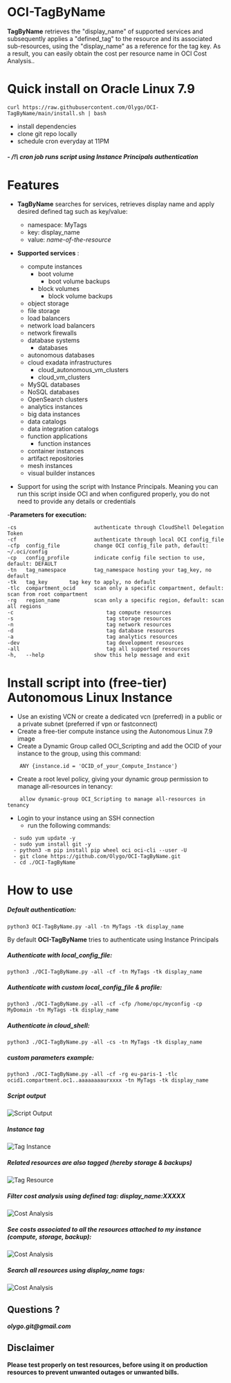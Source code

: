 # OCI-TagByName
**TagByName** retrieves the "display_name" of supported services and subsequently applies a "defined_tag" to the resource and its associated sub-resources, using the "display_name" as a reference for the tag key. As a result, you can easily obtain the cost per resource name in OCI Cost Analysis..

# Quick install on Oracle Linux 7.9

	curl https://raw.githubusercontent.com/Olygo/OCI-TagByName/main/install.sh | bash

- install dependencies
- clone git repo locally
- schedule cron everyday at 11PM

##### - /!\ cron job runs script using Instance Principals authentication

# Features 
- **TagByName** searches for services, retrieves display name and apply desired defined tag such as key/value:
	-  namespace: MyTags
	-  key: display_name
	-  value: *name-of-the-resource*

- **Supported services** :
	- compute instances
		- boot volume
			- boot volume backups
		- block volumes
			- block volume backups
	- object storage
	- file storage
	- load balancers
	- network load balancers
	- network firewalls
	- database systems
		- databases
	- autonomous databases
	- cloud exadata infrastructures
		- cloud_autonomous_vm_clusters
		- cloud_vm_clusters
	- MySQL databases
	- NoSQL databases
	- OpenSearch clusters
	- analytics instances
	- big data instances
	- data catalogs 
	- data integration catalogs
	- function applications
		- function instances
	- container instances
	- artifact repositories
	- mesh instances
	- visual builder instances


- Support for using the script with Instance Principals. Meaning you can run this script inside OCI and when configured properly, you do not need to provide any details or credentials

-**Parameters for execution:**

```
-cs                  		authenticate through CloudShell Delegation Token
-cf                  		authenticate through local OCI config_file
-cfp  config_file     		change OCI config_file path, default: ~/.oci/config
-cp   config_profile  		indicate config file section to use, default: DEFAULT
-tn   tag_namespace  		tag_namespace hosting your tag_key, no default
-tk   tag_key  		tag key to apply, no default
-tlc  compartment_ocid   	scan only a specific compartment, default: scan from root compartment
-rg   region_name   		scan only a specific region, default: scan all regions
-c								tag compute resources
-s								tag storage resources
-n								tag network resources
-d								tag database resources
-a								tag analytics resources
-dev							tag development resources
-all							tag all supported resources
-h,   --help           		show this help message and exit

```

# Install script into (free-tier) Autonomous Linux Instance

- Use an existing VCN or create a dedicated vcn (preferred) in a public or a private subnet (preferred if vpn or fastconnect)
- Create a free-tier compute instance using the Autonomous Linux 7.9 image
- Create a Dynamic Group called OCI_Scripting and add the OCID of your instance to the group, using this command:
```
	ANY {instance.id = 'OCID_of_your_Compute_Instance'}
```	

- Create a root level policy, giving your dynamic group permission to manage all-resources in tenancy:
```
	allow dynamic-group OCI_Scripting to manage all-resources in tenancy
```
- Login to your instance using an SSH connection
	- run the following commands:

```
  - sudo yum update -y
  - sudo yum install git -y
  - python3 -m pip install pip wheel oci oci-cli --user -U
  - git clone https://github.com/Olygo/OCI-TagByName.git
  - cd ./OCI-TagByName
```


# How to use
##### Default authentication:
	
	python3 OCI-TagByName.py -all -tn MyTags -tk display_name

By default **OCI-TagByName** tries to authenticate using Instance Principals

##### Authenticate with local_config_file:
	
	python3 ./OCI-TagByName.py -all -cf -tn MyTags -tk display_name

##### Authenticate with custom local_config_file & profile:
	
	python3 ./OCI-TagByName.py -all -cf -cfp /home/opc/myconfig -cp MyDomain -tn MyTags -tk display_name

##### Authenticate in cloud_shell:
	
	python3 ./OCI-TagByName.py -all -cs -tn MyTags -tk display_name

##### custom parameters example:
	
	python3 ./OCI-TagByName.py -all -cf -rg eu-paris-1 -tlc ocid1.compartment.oc1..aaaaaaaaurxxxx -tn MyTags -tk display_name

##### Script output
![Script Output](https://objectstorage.eu-frankfurt-1.oraclecloud.com/p/ArOLIb0vUtXvhlffPSXKqA1V7pkm4l_Ecrj7pqEXWJ6tL-BSGg41CWqsIEeUMOa9/n/olygo/b/git_images/o/OCI-TagByName/output.png)

##### Instance tag
![Tag Instance](https://objectstorage.eu-frankfurt-1.oraclecloud.com/p/ArOLIb0vUtXvhlffPSXKqA1V7pkm4l_Ecrj7pqEXWJ6tL-BSGg41CWqsIEeUMOa9/n/olygo/b/git_images/o/OCI-TagByName/tagInstance.png)

##### Related resources are also tagged (hereby storage & backups)
![Tag Resource](https://objectstorage.eu-frankfurt-1.oraclecloud.com/p/ArOLIb0vUtXvhlffPSXKqA1V7pkm4l_Ecrj7pqEXWJ6tL-BSGg41CWqsIEeUMOa9/n/olygo/b/git_images/o/OCI-TagByName/tagBoot.png)

##### Filter cost analysis using defined tag: display_name:XXXXX
![Cost Analysis](https://objectstorage.eu-frankfurt-1.oraclecloud.com/p/ArOLIb0vUtXvhlffPSXKqA1V7pkm4l_Ecrj7pqEXWJ6tL-BSGg41CWqsIEeUMOa9/n/olygo/b/git_images/o/OCI-TagByName/CostAnalysis1.png)

##### See costs associated to all the resources attached to my instance (compute, storage, backup):
![Cost Analysis](https://objectstorage.eu-frankfurt-1.oraclecloud.com/p/ArOLIb0vUtXvhlffPSXKqA1V7pkm4l_Ecrj7pqEXWJ6tL-BSGg41CWqsIEeUMOa9/n/olygo/b/git_images/o/OCI-TagByName/CostAnalysis2.png)

##### Search all resources using display_name tags:
![Cost Analysis](https://objectstorage.eu-frankfurt-1.oraclecloud.com/p/ArOLIb0vUtXvhlffPSXKqA1V7pkm4l_Ecrj7pqEXWJ6tL-BSGg41CWqsIEeUMOa9/n/olygo/b/git_images/o/OCI-TagByName/search.png)

## Questions ?
**_olygo.git@gmail.com_**


## Disclaimer
**Please test properly on test resources, before using it on production resources to prevent unwanted outages or unwanted bills.**

